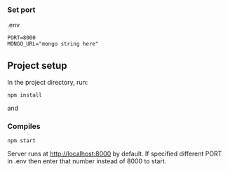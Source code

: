 ### Set port

.env

```
PORT=8000
MONGO_URL="mongo string here"
```

## Project setup

In the project directory, run:

```
npm install

```

and

### Compiles

```
npm start
```

Server runs at [http://localhost:8000](http://localhost:8000) by default. If specified different PORT in .env then enter that number instead of 8000 to start.
